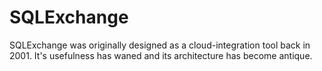 # SQLExchange
SQLExchange was originally designed as a cloud-integration tool back in 2001. It's usefulness has waned and its architecture has become antique.

